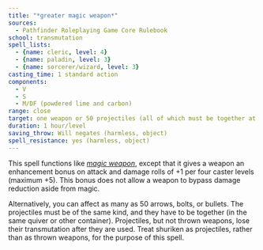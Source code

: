 ```yaml
---
title: "*greater magic weapon*"
sources:
  - Pathfinder Roleplaying Game Core Rulebook
school: transmutation
spell_lists:
  - {name: cleric, level: 4}
  - {name: paladin, level: 3}
  - {name: sorcerer/wizard, level: 3}
casting_time: 1 standard action
components:
  - V
  - S
  - M/DF (powdered lime and carbon)
range: close
target: one weapon or 50 projectiles (all of which must be together at the time of casting)
duration: 1 hour/level
saving_throw: Will negates (harmless, object)
spell_resistance: yes (harmless, object)
---
```


This spell functions like [*magic weapon*](/spells/magic-weapon/), except that it gives a weapon an enhancement bonus on attack and damage rolls of +1 per four caster levels (maximum +5). This bonus does not allow a weapon to bypass damage reduction aside from magic.

Alternatively, you can affect as many as 50 arrows, bolts, or bullets. The projectiles must be of the same kind, and they have to be together (in the same quiver or other container). Projectiles, but not thrown weapons, lose their transmutation after they are used. Treat shuriken as projectiles, rather than as thrown weapons, for the purpose of this spell.
